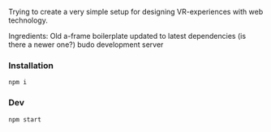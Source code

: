 Trying to create a very simple setup for designing VR-experiences with web technology.

Ingredients:
Old a-frame boilerplate updated to latest dependencies (is there a newer one?)
budo development server

### Installation

```
npm i
```

### Dev

```
npm start
```
